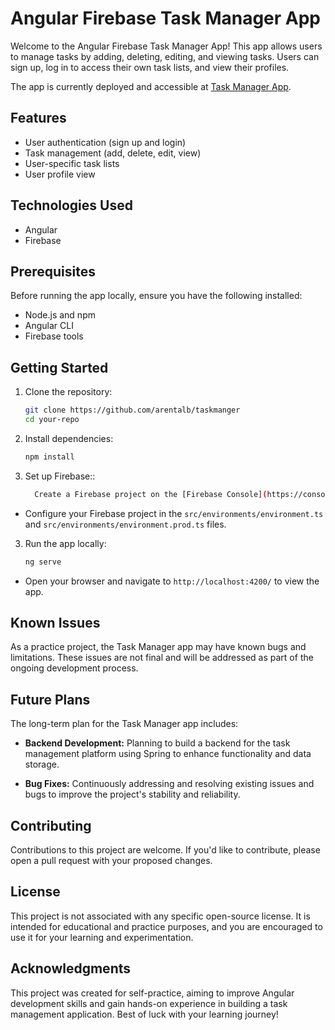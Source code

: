 
# Angular Firebase Task Manager App

Welcome to the Angular Firebase Task Manager App! This app allows users to manage tasks by adding, deleting, editing, and viewing tasks. Users can sign up, log in to access their own task lists, and view their profiles.

The app is currently deployed and accessible at [Task Manager App](https://taskmanger-30570.web.app/).

## Features

- User authentication (sign up and login)
- Task management (add, delete, edit, view)
- User-specific task lists
- User profile view

## Technologies Used

- Angular
- Firebase

## Prerequisites

Before running the app locally, ensure you have the following installed:

- Node.js and npm
- Angular CLI
- Firebase tools

## Getting Started

1. Clone the repository:

   ```bash
   git clone https://github.com/arentalb/taskmanger
   cd your-repo


2. Install dependencies:

   ```bash
   npm install

3. Set up Firebase::

   ```bash
     Create a Firebase project on the [Firebase Console](https://console.firebase.google.com/).
-   Configure your Firebase project in the `src/environments/environment.ts` and `src/environments/environment.prod.ts` files.

3.  Run the app locally:

    ```bash
    ng serve
-    Open your browser and navigate to `http://localhost:4200/` to view the app.


## Known Issues

As a practice project, the Task Manager app may have known bugs and limitations. These issues are not final and will be addressed as part of the ongoing development process.

## Future Plans

The long-term plan for the Task Manager app includes:

- **Backend Development:** Planning to build a backend for the task management platform using Spring to enhance functionality and data storage.

- **Bug Fixes:** Continuously addressing and resolving existing issues and bugs to improve the project's stability and reliability.

## Contributing

Contributions to this project are welcome. If you'd like to contribute, please open a pull request with your proposed changes.

## License

This project is not associated with any specific open-source license. It is intended for educational and practice purposes, and you are encouraged to use it for your learning and experimentation.

## Acknowledgments

This project was created for self-practice, aiming to improve Angular development skills and gain hands-on experience in building a task management application. Best of luck with your learning journey!


